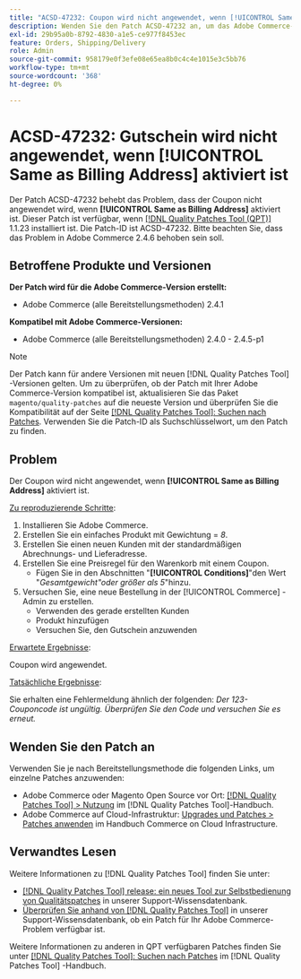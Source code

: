 ```yaml
---
title: "ACSD-47232: Coupon wird nicht angewendet, wenn [!UICONTROL Same as Billing Address] aktiviert ist"
description: Wenden Sie den Patch ACSD-47232 an, um das Adobe Commerce-Problem zu beheben, bei dem Coupon nicht angewendet wird, wenn [!UICONTROL Same as Billing Address] aktiviert ist.
exl-id: 29b95a0b-8792-4830-a1e5-ce977f8453ec
feature: Orders, Shipping/Delivery
role: Admin
source-git-commit: 958179e0f3efe08e65ea8b0c4c4e1015e3c5bb76
workflow-type: tm+mt
source-wordcount: '368'
ht-degree: 0%

---
```


# ACSD-47232: Gutschein wird nicht angewendet, wenn [!UICONTROL Same as Billing Address] aktiviert ist

Der Patch ACSD-47232 behebt das Problem, dass der Coupon nicht angewendet wird, wenn **[!UICONTROL Same as Billing Address]** aktiviert ist. Dieser Patch ist verfügbar, wenn [[!DNL Quality Patches Tool (QPT)]](/help/announcements/adobe-commerce-announcements/magento-quality-patches-released-new-tool-to-self-serve-quality-patches.md) 1.1.23 installiert ist. Die Patch-ID ist ACSD-47232. Bitte beachten Sie, dass das Problem in Adobe Commerce 2.4.6 behoben sein soll.

## Betroffene Produkte und Versionen

**Der Patch wird für die Adobe Commerce-Version erstellt:**

* Adobe Commerce (alle Bereitstellungsmethoden) 2.4.1

**Kompatibel mit Adobe Commerce-Versionen:**

* Adobe Commerce (alle Bereitstellungsmethoden) 2.4.0 - 2.4.5-p1

>[!NOTE]
>
>Der Patch kann für andere Versionen mit neuen [!DNL Quality Patches Tool] -Versionen gelten. Um zu überprüfen, ob der Patch mit Ihrer Adobe Commerce-Version kompatibel ist, aktualisieren Sie das Paket `magento/quality-patches` auf die neueste Version und überprüfen Sie die Kompatibilität auf der Seite [[!DNL Quality Patches Tool]: Suchen nach Patches](https://experienceleague.adobe.com/tools/commerce-quality-patches/index.html). Verwenden Sie die Patch-ID als Suchschlüsselwort, um den Patch zu finden.

## Problem

Der Coupon wird nicht angewendet, wenn **[!UICONTROL Same as Billing Address]** aktiviert ist.

<u>Zu reproduzierende Schritte</u>:

1. Installieren Sie Adobe Commerce.
1. Erstellen Sie ein einfaches Produkt mit Gewichtung = *8*.
1. Erstellen Sie einen neuen Kunden mit der standardmäßigen Abrechnungs- und Lieferadresse.
1. Erstellen Sie eine Preisregel für den Warenkorb mit einem Coupon.
   * Fügen Sie in den Abschnitten &quot;**[!UICONTROL Conditions]**&quot;den Wert &quot;*Gesamtgewicht&quot;oder größer als 5*&quot;hinzu.
1. Versuchen Sie, eine neue Bestellung in der [!UICONTROL Commerce] -Admin zu erstellen.
   * Verwenden des gerade erstellten Kunden
   * Produkt hinzufügen
   * Versuchen Sie, den Gutschein anzuwenden

<u>Erwartete Ergebnisse</u>:

Coupon wird angewendet.

<u>Tatsächliche Ergebnisse</u>:

Sie erhalten eine Fehlermeldung ähnlich der folgenden: *Der 123-Couponcode ist ungültig. Überprüfen Sie den Code und versuchen Sie es erneut.*

## Wenden Sie den Patch an

Verwenden Sie je nach Bereitstellungsmethode die folgenden Links, um einzelne Patches anzuwenden:

* Adobe Commerce oder Magento Open Source vor Ort: [[!DNL Quality Patches Tool] > Nutzung](https://experienceleague.adobe.com/docs/commerce-operations/tools/quality-patches-tool/usage.html) im [!DNL Quality Patches Tool]-Handbuch.
* Adobe Commerce auf Cloud-Infrastruktur: [Upgrades und Patches > Patches anwenden](https://experienceleague.adobe.com/docs/commerce-cloud-service/user-guide/develop/upgrade/apply-patches.html) im Handbuch Commerce on Cloud Infrastructure.

## Verwandtes Lesen

Weitere Informationen zu [!DNL Quality Patches Tool] finden Sie unter:

* [[!DNL Quality Patches Tool] release: ein neues Tool zur Selbstbedienung von Qualitätspatches](/help/announcements/adobe-commerce-announcements/magento-quality-patches-released-new-tool-to-self-serve-quality-patches.md) in unserer Support-Wissensdatenbank.
* [Überprüfen Sie anhand von  [!DNL Quality Patches Tool]](/help/support-tools/patches-available-in-qpt-tool/check-patch-for-magento-issue-with-magento-quality-patches.md) in unserer Support-Wissensdatenbank, ob ein Patch für Ihr Adobe Commerce-Problem verfügbar ist.

Weitere Informationen zu anderen in QPT verfügbaren Patches finden Sie unter [[!DNL Quality Patches Tool]: Suchen nach Patches](https://experienceleague.adobe.com/tools/commerce-quality-patches/index.html) im [!DNL Quality Patches Tool] -Handbuch.
